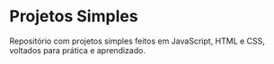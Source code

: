 # Projetos Simples

Repositório com projetos simples feitos em JavaScript, HTML e CSS, voltados para prática e aprendizado.
